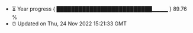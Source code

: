- ⏳ Year progress { ██████████████████████████▁▁▁▁ } 89.76 %
- ⏰ Updated on Thu, 24 Nov 2022 15:21:33 GMT

